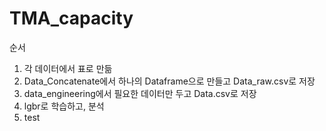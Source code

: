 # TMA_capacity

순서
1. 각 데이터에서 표로 만듦
2. Data_Concatenate에서 하나의 Dataframe으로 만들고 Data_raw.csv로 저장
3. data_engineering에서 필요한 데이터만 두고 Data.csv로 저장
4. lgbr로 학습하고, 분석
5. test

